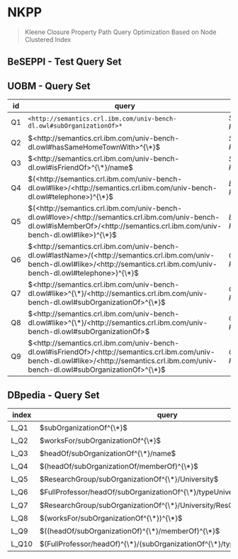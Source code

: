 # NKPP
> Kleene Closure Property Path Query Optimization Based on Node Clustered Index
## BeSEPPI - Test Query Set

## UOBM - Query Set

| id | query                                                        | type |
| ----- | ------------------------------------------------------------ | ---- |
| Q1  | `<http://semantics.crl.ibm.com/univ-bench-dl.owl#subOrganizationOf>*`                                         | $S − KPPQ$ |
| Q2  | $<http://semantics.crl.ibm.com/univ-bench-dl.owl#hasSameHomeTownWith>^{\*}$                               | $S − KPPQ$ |
| Q3  | $<http://semantics.crl.ibm.com/univ-bench-dl.owl#isFriendOf>^{\*}/name$                            | $S − KPPQ$ |
| Q4  | $(<http://semantics.crl.ibm.com/univ-bench-dl.owl#like>/<http://semantics.crl.ibm.com/univ-bench-dl.owl#telephone>)^{\*}$                      | $E − KPPQ$ |
| Q5  | $(<http://semantics.crl.ibm.com/univ-bench-dl.owl#love>/<http://semantics.crl.ibm.com/univ-bench-dl.owl#isMemberOf>/<http://semantics.crl.ibm.com/univ-bench-dl.owl#like>)^{\*}$               | $E − KPPQ$ |
| Q6  | $<http://semantics.crl.ibm.com/univ-bench-dl.owl#lastName>/(<http://semantics.crl.ibm.com/univ-bench-dl.owl#like>/<http://semantics.crl.ibm.com/univ-bench-dl.owl#telephone>)^{\*}$    | $C − KPPQ$ |
| Q7  | $<http://semantics.crl.ibm.com/univ-bench-dl.owl#like>^{\*}/<http://semantics.crl.ibm.com/univ-bench-dl.owl#subOrganizationOf>^{\*}$     | $C − KPPQ$ |
| Q8  | $<http://semantics.crl.ibm.com/univ-bench-dl.owl#like>^{\*}/<http://semantics.crl.ibm.com/univ-bench-dl.owl#subOrganizationOf>$                           | $C − KPPQ$ |
| Q9  | $<http://semantics.crl.ibm.com/univ-bench-dl.owl#isFriendOf>/<http://semantics.crl.ibm.com/univ-bench-dl.owl#like>/<http://semantics.crl.ibm.com/univ-bench-dl.owl#subOrganizationOf>^{\*}$                  | $C − KPPQ$ |

## DBpedia - Query Set

| index | query                                                        | type |
| ----- | ------------------------------------------------------------ | ---- |
| L_Q1  | $subOrganizationOf^{\*}$                                          | $KS_{one}$ |
| L_Q2  | $worksFor/subOrganizationOf^{\*}$                               | $KS_{one}$ |
| L_Q3  | $headOf/subOrganizationOf^{\*}/name$                            | $KS_{one}$ |
| L_Q4  | $(headOf/subOrganizationOf/memberOf)^{\*}$                      | $KS_{fm}$ |
| L_Q5  | $ResearchGroup/subOrganizationOf^{\*}/University$               | $KS_{one}$ |
| L_Q6  | $FullProfessor/headOf/subOrganizationOf^{\*}/typeUniversity$    | $KS_{one}$ |
| L_Q7  | $ResearchGroup/subOrganizationOf^{\*}/University/ResGroup^{\*}$     | $KS_{one}$ |
| L_Q8  | $(worksFor/subOrganizationOf^{\*})^{\*}$                           | $KS_{co}$ |
| L_Q9  | $((headOf/subOrganizationOf)^{\*}/memberOf)^{\*}$                  | $KS_{co}$ |
| L_Q10 | $(FullProfessor/headOf)^{\*}/(subOrganizationOf^{\*}/typeUniversity)^{\*}$ | $KS_{co}$ |
